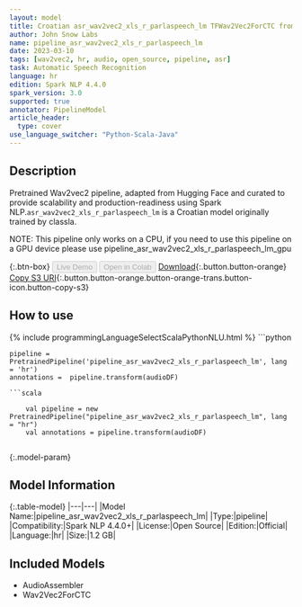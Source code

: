 ```yaml
---
layout: model
title: Croatian asr_wav2vec2_xls_r_parlaspeech_lm TFWav2Vec2ForCTC from classla
author: John Snow Labs
name: pipeline_asr_wav2vec2_xls_r_parlaspeech_lm
date: 2023-03-10
tags: [wav2vec2, hr, audio, open_source, pipeline, asr]
task: Automatic Speech Recognition
language: hr
edition: Spark NLP 4.4.0
spark_version: 3.0
supported: true
annotator: PipelineModel
article_header:
  type: cover
use_language_switcher: "Python-Scala-Java"
---
```


## Description

Pretrained Wav2vec2  pipeline, adapted from Hugging Face and curated to provide scalability and production-readiness using Spark NLP.`asr_wav2vec2_xls_r_parlaspeech_lm` is a Croatian model originally trained by classla.

NOTE: This pipeline only works on a CPU, if you need to use this pipeline on a GPU device please use pipeline_asr_wav2vec2_xls_r_parlaspeech_lm_gpu

{:.btn-box}
<button class="button button-orange" disabled>Live Demo</button>
<button class="button button-orange" disabled>Open in Colab</button>
[Download](https://s3.amazonaws.com/auxdata.johnsnowlabs.com/public/models/pipeline_asr_wav2vec2_xls_r_parlaspeech_lm_hr_4.4.0_3.0_1678472954873.zip){:.button.button-orange}
[Copy S3 URI](s3://auxdata.johnsnowlabs.com/public/models/pipeline_asr_wav2vec2_xls_r_parlaspeech_lm_hr_4.4.0_3.0_1678472954873.zip){:.button.button-orange.button-orange-trans.button-icon.button-copy-s3}

## How to use



<div class="tabs-box" markdown="1">
{% include programmingLanguageSelectScalaPythonNLU.html %}
```python

    pipeline = PretrainedPipeline('pipeline_asr_wav2vec2_xls_r_parlaspeech_lm', lang = 'hr')
    annotations =  pipeline.transform(audioDF)
    
```
```scala

    val pipeline = new PretrainedPipeline("pipeline_asr_wav2vec2_xls_r_parlaspeech_lm", lang = "hr")
    val annotations = pipeline.transform(audioDF)
    
```
</div>

{:.model-param}
## Model Information

{:.table-model}
|---|---|
|Model Name:|pipeline_asr_wav2vec2_xls_r_parlaspeech_lm|
|Type:|pipeline|
|Compatibility:|Spark NLP 4.4.0+|
|License:|Open Source|
|Edition:|Official|
|Language:|hr|
|Size:|1.2 GB|

## Included Models

- AudioAssembler
- Wav2Vec2ForCTC